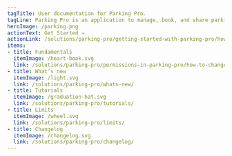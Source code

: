 ```yaml
---
tagTitle: User documentation for Parking Pro.
tagLine: Parking Pro is an application to manage, book, and share parking spaces from Microsoft Teams. The app is designed to adapt to any parking place, regardless of the type and number of places. Whether you’re a small hotel or a large company, you can modify the app as per your needs.
heroImage: /parking.png
actionText: Get Started →
actionLink: /solutions/parking-pro/getting-started-with-parking-pro/how-to-check-the-parking-pro-unique-identifier-(id)-/
items:
- title: Fundamentals​
  itemImage: /heart-book.svg
  link: /solutions/parking-pro/permissions-in-parking-pro/how-to-change-the-permission-to-make-changes-to-parking-pro-/
- title: What’s new
  itemImage: /light.svg
  link: /solutions/parking-pro/whats-new/
- title: Tutorials
  itemImage: /graduation-hat.svg
  link: /solutions/parking-pro/tutorials/
- title: Limits
  itemImage: /wheel.svg
  link: /solutions/parking-pro/limits/
- title: Changelog
  itemImage: /changelog.svg
  link: /solutions/parking-pro/changelog/
---
```


<Overview />
<Intercom />
<Clarity />
<GoogleAnalytics />